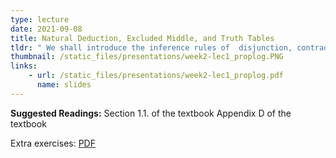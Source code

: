 ```yaml
---
type: lecture
date: 2021-09-08
title: Natural Deduction, Excluded Middle, and Truth Tables
tldr: " We shall introduce the inference rules of  disjunction, contradiction and negation. We shall also talk about the semantics of (classical) propositional logic."
thumbnail: /static_files/presentations/week2-lec1_proplog.PNG 
links: 
    - url: /static_files/presentations/week2-lec1_proplog.pdf
      name: slides
---
```

**Suggested Readings:**
Section 1.1. of the textbook 
Appendix D of the textbook 

Extra exercises: [PDF](https://raw.githubusercontent.com/introproofs/jhu301-f21/master/static_files/ex/week1-ex.pdf)